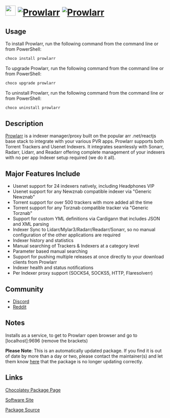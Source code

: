 ﻿# <img src="https://cdn.jsdelivr.net/gh/mkevenaar/chocolatey-packages@f8b7a8ffdde499925336648853e9179ae6ceb8f6/icons/prowlarr.png" width="32" height="32"/> [![Prowlarr](https://img.shields.io/chocolatey/v/prowlarr.svg?label=Prowlarr)](https://community.chocolatey.org/packages/prowlarr) [![Prowlarr](https://img.shields.io/chocolatey/dt/prowlarr.svg)](https://community.chocolatey.org/packages/prowlarr)

## Usage

To install Prowlarr, run the following command from the command line or from PowerShell:

```powershell
choco install prowlarr
```

To upgrade Prowlarr, run the following command from the command line or from PowerShell:

```powershell
choco upgrade prowlarr
```

To uninstall Prowlarr, run the following command from the command line or from PowerShell:

```powershell
choco uninstall prowlarr
```

## Description

[Prowlarr](https://github.com/Prowlarr/Prowlarr) is a indexer manager/proxy built on the popular arr .net/reactjs base stack to integrate with your various PVR apps. Prowlarr supports both Torrent Trackers and Usenet Indexers. It integrates seamlessly with Sonarr, Radarr, Lidarr, and Readarr offering complete management of your indexers with no per app Indexer setup required (we do it all).

## Major Features Include

- Usenet support for 24 indexers natively, including Headphones VIP
- Usenet support for any Newznab compatible indexer via "Generic Newznab"
- Torrent support for over 500 trackers with more added all the time
- Torrent support for any Torznab compatible tracker via "Generic Torznab"
- Support for custom YML definitions via Cardigann that includes JSON and XML parsing
- Indexer Sync to Lidarr/Mylar3/Radarr/Readarr/Sonarr, so no manual configuration of the other applications are required
- Indexer history and statistics
- Manual searching of Trackers & Indexers at a category level
- Parameter based manual searching
- Support for pushing multiple releases at once directly to your download clients from Prowlarr
- Indexer health and status notifications
- Per Indexer proxy support (SOCKS4, SOCKS5, HTTP, Flaresolverr)

## Community

- [Discord](https://prowlarr.com/discord)
- [Reddit](https://www.reddit.com/r/prowlarr)

## Notes

Installs as a service, to get to Prowlarr open browser and go to [localhost]:9696 (remove the brackets)

**Please Note**: This is an automatically updated package. If you find it is
out of date by more than a day or two, please contact the maintainer(s) and
let them know [here](https://github.com/mkevenaar/chocolatey-packages/issues) that the package is no longer updating correctly.


## Links

[Chocolatey Package Page](https://community.chocolatey.org/packages/prowlarr)

[Software Site](https://prowlarr.com/)

[Package Source](https://github.com/mkevenaar/chocolatey-packages/tree/master/automatic/prowlarr)

